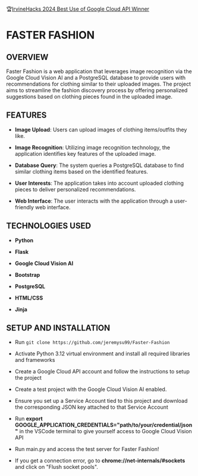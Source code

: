 
🏆[IrvineHacks 2024 Best Use of Google Cloud API Winner](https://devpost.com/software/faster-fashion) 
# FASTER FASHION

## OVERVIEW

Faster Fashion is a web application that leverages image recognition via the Google Cloud Vision AI and a PostgreSQL database to provide users with recommendations for clothing similar to their uploaded images. The project aims to streamline the fashion discovery process by offering personalized suggestions based on clothing pieces found in the uploaded image.

## FEATURES

- **Image Upload**: Users can upload images of clothing items/outfits they like.
  
- **Image Recognition**: Utilizing image recognition technology, the application identifies key features of the uploaded image.

- **Database Query**: The system queries a PostgreSQL database to find similar clothing items based on the identified features.

- **User Interests**: The application takes into account uploaded clothing pieces to deliver personalized recommendations.

- **Web Interface**: The user interacts with the application through a user-friendly web interface.

## TECHNOLOGIES USED

- **Python**

- **Flask**
  
- **Google Cloud Vision AI**

- **Bootstrap**

- **PostgreSQL**

- **HTML/CSS**
  
- **Jinja**

## SETUP AND INSTALLATION

- Run `git clone https://github.com/jeremysu99/Faster-Fashion`

- Activate Python 3.12 virtual environment and install all required libraries and frameworks

- Create a Google Cloud API account and follow the instructions to setup the project

- Create a test project with the Google Cloud Vision AI enabled.

- Ensure you set up a Service Account tied to this project and download the corresponding JSON key attached to that Service Account

- Run **export GOOGLE_APPLICATION_CREDENTIALS="path/to/your/credential/json"** in the VSCode terminal to give yourself access to Google Cloud Vision API

- Run main.py and access the test server for Faster Fashion!

- If you get a connection error, go to **chrome://net-internals/#sockets** and click on "Flush socket pools".
